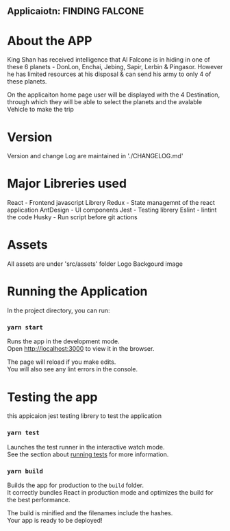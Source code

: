 ## Applicaiotn: FINDING FALCONE
# About the APP
King Shan has received intelligence that Al Falcone is in hiding in one of these 6 planets - DonLon, Enchai, Jebing, Sapir, Lerbin & Pingasor. However he has limited resources at his disposal & can send his army to only 4 of these planets.

On the applicaiton home page user will be displayed with the 4 Destination, through which they will be able to select the planets and the avalable Vehicle to make the trip

# Version 

 Version and change Log are maintained in './CHANGELOG.md'

# Major Libreries used

React - Frontend javascript Librery
Redux - State managemnt of the react application
AntDesign - UI components 
Jest -  Testing librery
Eslint - lintint the code
Husky - Run script before git actions


# Assets
All assets are under 'src/assets' folder 
Logo
Backgourd image 

# Running the Application
In the project directory, you can run:

### `yarn start`

Runs the app in the development mode.\
Open [http://localhost:3000](http://localhost:3000) to view it in the browser.

The page will reload if you make edits.\
You will also see any lint errors in the console.

# Testing the app
this appicaion jest testing librery to test the application
### `yarn test`

Launches the test runner in the interactive watch mode.\
See the section about [running tests](https://facebook.github.io/create-react-app/docs/running-tests) for more information.

### `yarn build`

Builds the app for production to the `build` folder.\
It correctly bundles React in production mode and optimizes the build for the best performance.

The build is minified and the filenames include the hashes.\
Your app is ready to be deployed!
